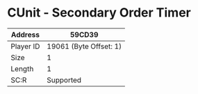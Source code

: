 #  CUnit - Secondary Order Timer
Address   | 59CD39
----------|-------------
Player ID | 19061 (Byte Offset: 1)
Size 	  | 1
Length 	  | 1
SC:R      | Supported


